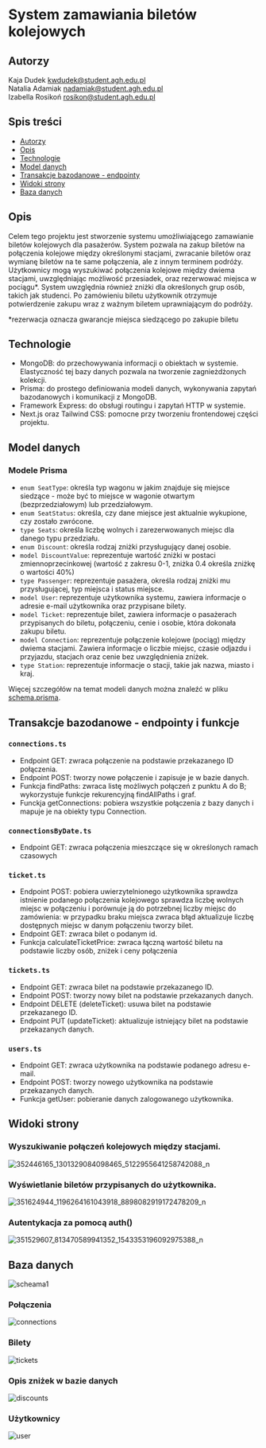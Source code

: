 # System zamawiania biletów kolejowych
## Autorzy

Kaja Dudek kwdudek@student.agh.edu.pl<br />
Natalia Adamiak nadamiak@student.agh.edu.pl<br />
Izabella Rosikoń rosikon@student.agh.edu.pl<br />


## Spis treści
- [Autorzy](#autorzy)
- [Opis](#opis)
- [Technologie](#technologie)
- [Model danych](#model-danych)
- [Transakcje bazodanowe - endpointy](#transakcje-bazodanowe---endpointy-i-funkcje)
- [Widoki strony](#widoki-strony)
- [Baza danych](#baza-danych)


## Opis

Celem tego projektu jest stworzenie systemu umożliwiającego zamawianie biletów kolejowych dla pasażerów. System pozwala na zakup biletów na połączenia kolejowe między określonymi stacjami, zwracanie biletów oraz wymianę biletów na te same połączenia, ale z innym terminem podróży. Użytkownicy mogą wyszukiwać połączenia kolejowe między dwiema stacjami, uwzględniając możliwość przesiadek, oraz rezerwować miejsca w pociągu*. System uwzględnia również zniżki dla określonych grup osób, takich jak studenci. Po zamówieniu biletu użytkownik otrzymuje potwierdzenie zakupu wraz z ważnym biletem uprawniającym do podróży.

*rezerwacja oznacza gwarancje miejsca siedzącego po zakupie biletu

## Technologie

- MongoDB: do przechowywania informacji o obiektach w systemie. Elastyczność tej bazy danych pozwala na tworzenie zagnieżdżonych kolekcji.
- Prisma: do prostego definiowania modeli danych, wykonywania zapytań bazodanowych i komunikacji z MongoDB.
- Framework Express: do obsługi routingu i zapytań HTTP w systemie.
- Next.js oraz Tailwind CSS: pomocne przy tworzeniu frontendowej części projektu.

## Model danych

### Modele Prisma

- `enum SeatType`: określa typ wagonu w jakim znajduje się miejsce siedzące - może być to miejsce w wagonie otwartym (bezprzedziałowym) lub przedziałowym.
- `enum SeatStatus`: określa, czy dane miejsce jest aktualnie wykupione, czy zostało zwrócone.
- `type Seats`: określa liczbę wolnych i zarezerwowanych miejsc dla danego typu przedziału.
- `enum Discount`: określa rodzaj zniżki przysługujący danej osobie.
- `model DiscountValue`: reprezentuje wartość zniżki w postaci zmiennoprzecinkowej (wartość z zakresu 0-1, zniżka 0.4 określa zniżkę o wartości 40%)
- `type Passenger`: reprezentuje pasażera, określa rodzaj zniżki mu przysługującej, typ miejsca i status miejsce. 
- `model User`: reprezentuje użytkownika systemu, zawiera informacje o adresie e-mail użytkownika oraz przypisane bilety.
- `model Ticket`: reprezentuje bilet, zawiera informacje o pasażerach przypisanych do biletu, połączeniu, cenie i osobie, która dokonała zakupu biletu.
- `model Connection`: reprezentuje połączenie kolejowe (pociąg) między dwiema stacjami. Zawiera informacje o liczbie miejsc, czasie odjazdu i przyjazdu, stacjach oraz cenie bez uwzględnienia zniżek.
- `type Station`: reprezentuje informacje o stacji, takie jak nazwa, miasto i kraj.

Więcej szczegółów na temat modeli danych można znaleźć w pliku [schema.prisma](server/prisma).

## Transakcje bazodanowe - endpointy i funkcje

### `connections.ts`

- Endpoint GET: zwraca połączenie na podstawie przekazanego ID połączenia.
- Endpoint POST: tworzy nowe połączenie i zapisuje je w bazie danych.
- Funkcja findPaths: zwraca listę możliwych połączeń z punktu A do B; wykorzystuje funkcje rekurencyjną findAllPaths i graf.
- Funckja getConnections: pobiera wszystkie połączenia z bazy danych i mapuje je na obiekty typu Connection.
### `connectionsByDate.ts`

- Endpoint GET: zwraca połączenia mieszczące się w określonych ramach czasowych

### `ticket.ts`

- Endpoint POST:
    pobiera uwierzytelnionego użytkownika
    sprawdza istnienie podanego połączenia kolejowego
    sprawdza liczbę wolnych miejsc w połączeniu i porównuje ją do potrzebnej liczby miejsc do zamówienia: w przypadku braku miejsca zwraca błąd
    aktualizuje liczbę dostępnych miejsc w danym połączeniu
    tworzy bilet.
- Endpoint GET: zwraca bilet o podanym id.
- Funkcja calculateTicketPrice: zwraca łączną wartość biletu na podstawie liczby osób, zniżek i ceny  połączenia

### `tickets.ts`

- Endpoint GET: zwraca bilet na podstawie przekazanego ID.
- Endpoint POST: tworzy nowy bilet na podstawie przekazanych danych.
- Endpoint DELETE (deleteTicket): usuwa bilet na podstawie przekazanego ID.
- Endpoint PUT (updateTicket): aktualizuje istniejący bilet na podstawie przekazanych danych.

### `users.ts`

- Endpoint GET: zwraca użytkownika na podstawie podanego adresu e-mail.
- Endpoint POST: tworzy nowego użytkownika na podstawie przekazanych danych.
- Funkcja getUser: pobieranie danych zalogowanego użytkownika.

## Widoki strony

### Wyszukiwanie połączeń kolejowych między stacjami.

![352446165_1301329084098465_5122955641258742088_n](https://github.com/kajadudek/AGH-Databases/assets/72348810/034496b8-2fa7-418e-b07f-b2c1a9cd4358)

### Wyświetlanie biletów przypisanych do użytkownika.

![351624944_1196264161043918_8898082919172478209_n](https://github.com/kajadudek/AGH-Databases/assets/72348810/032e4c1f-7a14-4404-89c9-ba59d8dab6d4)

### Autentykacja za pomocą auth()

![351529607_813470589941352_1543353196092975388_n](https://github.com/kajadudek/AGH-Databases/assets/72348810/8ded3e0a-7f1b-486d-a996-4a9dfa589e60)

## Baza danych

![scheama1](https://github.com/kajadudek/AGH-Databases/assets/72348810/112b0bea-0044-47e4-985b-e5380dc471e2)

### Połączenia

![connections](https://github.com/kajadudek/AGH-Databases/assets/72348810/1e9927ed-b7f6-4f72-8e40-3fd470ac18a8)

### Bilety

![tickets](https://github.com/kajadudek/AGH-Databases/assets/72348810/e58d1e79-9361-45a2-8022-3e0e72da0655)

### Opis zniżek w bazie danych

![discounts](https://github.com/kajadudek/AGH-Databases/assets/72348810/3bbfee29-9b0f-4238-b6df-a4b7d7b9b333)

### Użytkownicy

![user](https://github.com/kajadudek/AGH-Databases/assets/72348810/dd61bc9b-34b9-41e8-ae18-721c75c7aff0)



